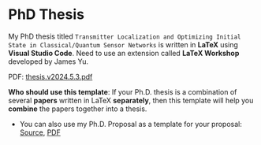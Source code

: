 # PhD Thesis
My PhD thesis titled `Transmitter Localization and Optimizing Initial State in Classical/Quantum Sensor Networks` is written in **LaTeX** using **Visual Studio Code**. Need to use an extension called **LaTeX Workshop** developed by James Yu.

PDF: [thesis.v2024.5.3.pdf](https://caitaozhan.github.io/file/thesis.v2024.5.3.pdf)

**Who should use this template**: If your Ph.D. thesis is a combination of several **papers** written in LaTeX **separately**, then this template will help you **combine** the papers together into a thesis.

* You can also use my Ph.D. Proposal as a template for your proposal:
[Source](https://github.com/caitaozhan/phd.thesis/releases/tag/phd.thesis.proposal), [PDF](https://caitaozhan.github.io/file/thesis-proposal.pdf)

